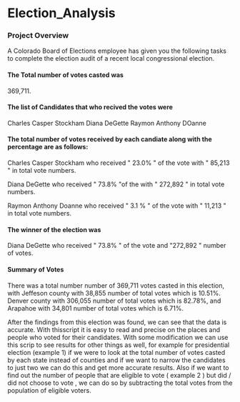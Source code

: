 # Election_Analysis

### Project Overview 
A Colorado Board of Elections employee has given you the following tasks to complete the election audit of a recent local congressional election. 

#### The Total number of votes casted was
 369,711.


#### The list of Candidates that who recived the votes were 
  Charles Casper Stockham 
  Diana DeGette 
  Raymon Anthony DOanne 

#### The total number of votes received by each candiate along with the percentage are as follows: 

Charles Casper Stockham who received " 23.0% " of the vote with " 85,213 " in total vote numbers. 

Diana DeGette who received " 73.8% "of the with " 272,892 " in total vote numbers.

Raymon Anthony Doanne who received " 3.1 % " of the vote with " 11,213 " in total vote numbers.


#### The winner of the election was
Diana DeGette who received " 73.8% " of the vote and "272,892 " number of votes. 

#### Summary of Votes 
There was a total number number of 369,711 votes casted in this election, with 
Jeffeson county with 38,855 number of total votes which is 10.51%. 
Denver county with 306,055 number of total votes which is 82.78%, and 
Arapahoe with 34,801 number of total votes which is 6.71%.

After the findings from this election was found, we can see that the data is accurate. With thisscript it is easy to read and precise on the places and people who voted for their candidates. With some modification we can use this scrip to see results for other things as well, for example for presidential election (example 1)  if we were to look at the total number of votes casted by each state instead of counties and if we want to narrow the candidates to just two we can do this and get more accurate results. Also if we want to find out the number of people that are eligible to vote ( example 2 ) but did / did not choose to vote , we can do so by subtracting the total votes from the population of eligible voters.  
